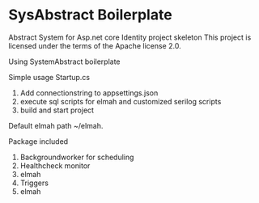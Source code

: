 # SysAbstract Boilerplate
Abstract System for Asp.net core Identity project skeleton
This project is licensed under the terms of the Apache license 2.0.

Using   SystemAbstract boilerplate

Simple usage
Startup.cs

1)	Add connectionstring to appsettings.json
2)	execute sql scripts for elmah and  customized serilog scripts
2)	build and start project

Default elmah path ~/elmah.

Package included

1)	Backgroundworker for scheduling
2)	Healthcheck monitor
3)	elmah
4)	Triggers
5)	elmah
